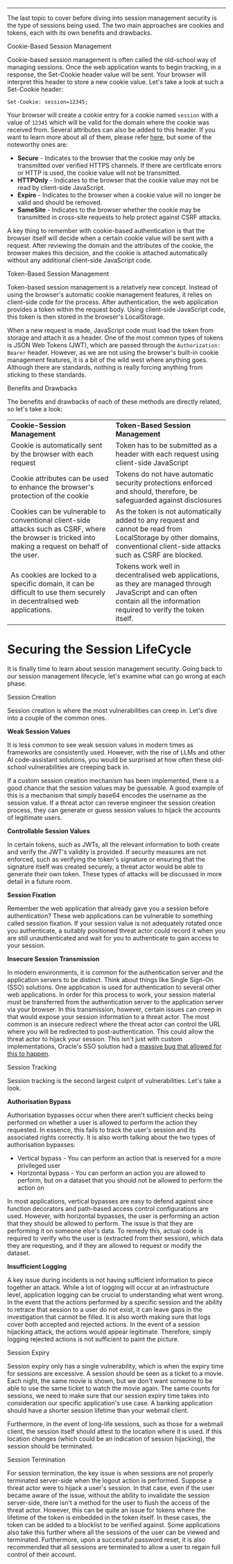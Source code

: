 ___


The last topic to cover before diving into session management security is the type of sessions being used. The two main approaches are cookies and tokens, each with its own benefits and drawbacks.

Cookie-Based Session Management

Cookie-based session management is often called the old-school way of managing sessions. Once the web application wants to begin tracking, in a response, the Set-Cookie header value will be sent. Your browser will interpret this header to store a new cookie value. Let's take a look at such a Set-Cookie header:

`Set-Cookie: session=12345;`  

Your browser will create a cookie entry for a cookie named `session` with a value of `12345` which will be valid for the domain where the cookie was received from. Several attributes can also be added to this header. If you want to learn more about all of them, please refer [here](https://developer.mozilla.org/en-US/docs/Web/HTTP/Headers/Set-Cookie), but some of the noteworthy ones are:

- **Secure** - Indicates to the browser that the cookie may only be transmitted over verified HTTPS channels. If there are certificate errors or HTTP is used, the cookie value will not be transmitted.
- **HTTPOnly** - Indicates to the browser that the cookie value may not be read by client-side JavaScript.
- **Expire** - Indicates to the browser when a cookie value will no longer be valid and should be removed.
- **SameSite** - Indicates to the browser whether the cookie may be transmitted in cross-site requests to help protect against CSRF attacks.  
    

A key thing to remember with cookie-based authentication is that the browser itself will decide when a certain cookie value will be sent with a request. After reviewing the domain and the attributes of the cookie, the browser makes this decision, and the cookie is attached automatically without any additional client-side JavaScript code.  

Token-Based Session Management

Token-based session management is a relatively new concept. Instead of using the browser's automatic cookie management features, it relies on client-side code for the process. After authentication, the web application provides a token within the request body. Using client-side JavaScript code, this token is then stored in the browser's LocalStorage.

When a new request is made, JavaScript code must load the token from storage and attach it as a header. One of the most common types of tokens is JSON Web Tokens (JWT), which are passed through the `Authorization: Bearer` header. However, as we are not using the browser's built-in cookie management features, it is a bit of the wild west where anything goes. Although there are standards, nothing is really forcing anything from sticking to these standards.  

Benefits and Drawbacks

The benefits and drawbacks of each of these methods are directly related, so let's take a look:

|   |   |
|---|---|
|**Cookie-Session Management**|**Token-Based Session Management**|
|Cookie is automatically sent by the browser with each request|Token has to be submitted as a header with each request using client-side JavaScript|
|Cookie attributes can be used to enhance the browser's protection of the cookie|Tokens do not have automatic security protections enforced and should, therefore, be safeguarded against disclosures|
|Cookies can be vulnerable to conventional client-side attacks such as CSRF, where the browser is tricked into making a request on behalf of the user.|As the token is not automatically added to any request and cannot be read from LocalStorage by other domains, conventional client-side attacks such as CSRF are blocked.|
|As cookies are locked to a specific domain, it can be difficult to use them securely in decentralised web applications.|Tokens work well in decentralised web applications, as they are managed through JavaScript and can often contain all the information required to verify the token itself.|


# Securing the Session LifeCycle

It is finally time to learn about session management security. Going back to our session management lifecycle, let's examine what can go wrong at each phase.

Session Creation

Session creation is where the most vulnerabilities can creep in. Let's dive into a couple of the common ones.

**Weak Session Values**

It is less common to see weak session values in modern times as frameworks are consistently used. However, with the rise of LLMs and other AI code-assistant solutions, you would be surprised at how often these old-school vulnerabilities are creeping back in.

If a custom session creation mechanism has been implemented, there is a good chance that the session values may be guessable. A good example of this is a mechanism that simply base64 encodes the username as the session value. If a threat actor can reverse engineer the session creation process, they can generate or guess session values to hijack the accounts of legitimate users.  

**Controllable Session Values**

In certain tokens, such as JWTs, all the relevant information to both create and verify the JWT's validity is provided. If security measures are not enforced, such as verifying the token's signature or ensuring that the signature itself was created securely, a threat actor would be able to generate their own token. These types of attacks will be discussed in more detail in a future room.  

**Session Fixation**

Remember the web application that already gave you a session before authentication? These web applications can be vulnerable to something called session fixation. If your session value is not adequately rotated once you authenticate, a suitably positioned threat actor could record it when you are still unauthenticated and wait for you to authenticate to gain access to your session.  

**Insecure Session Transmission**

In modern environments, it is common for the authentication server and the application servers to be distinct. Think about things like Single Sign-On (SSO) solutions. One application is used for authentication to several other web applications. In order for this process to work, your session material must be transferred from the authentication server to the application server via your browser. In this transmission, however, certain issues can creep in that would expose your session information to a threat actor. The most common is an insecure redirect where the threat actor can control the URL where you will be redirected to post-authentication. This could allow the threat actor to hijack your session. This isn't just with custom implementations, Oracle's SSO solution had a [massive bug that allowed for this to happen](https://krbtgt.pw/oracle-oam-10g-session-hijacking/).  

Session Tracking

Session tracking is the second largest culprit of vulnerabilities. Let's take a look.

**Authorisation Bypass**

Authorisation bypasses occur when there aren't sufficient checks being performed on whether a user is allowed to perform the action they requested. In essence, this fails to track the user's session and its associated rights correctly. It is also worth talking about the two types of authorisation bypasses:

- Vertical bypass - You can perform an action that is reserved for a more privileged user
- Horizontal bypass - You can perform an action you are allowed to perform, but on a dataset that you should not be allowed to perform the action on  
    

In most applications, vertical bypasses are easy to defend against since function decorators and path-based access control configurations are used. However, with horizontal bypasses, the user is performing an action that they should be allowed to perform. The issue is that they are performing it on someone else's data. To remedy this, actual code is required to verify who the user is (extracted from their session), which data they are requesting, and if they are allowed to request or modify the dataset.  

**Insufficient Logging**

A key issue during incidents is not having sufficient information to piece together an attack. While a lot of logging will occur at an infrastructure level, application logging can be crucial to understanding what went wrong. In the event that the actions performed by a specific session and the ability to retrace that session to a user do not exist, it can leave gaps in the investigation that cannot be filled. It is also worth making sure that logs cover both accepted and rejected actions. In the event of a session hijacking attack, the actions would appear legitimate. Therefore, simply logging rejected actions is not sufficient to paint the picture.  

Session Expiry

Session expiry only has a single vulnerability, which is when the expiry time for sessions are excessive. A session should be seen as a ticket to a movie. Each night, the same movie is shown, but we don't want someone to be able to use the same ticket to watch the movie again. The same counts for sessions, we need to make sure that our session expiry time takes into consideration our specific application's use case. A banking application should have a shorter session lifetime than your webmail client.

Furthermore, in the event of long-life sessions, such as those for a webmail client, the session itself should attest to the location where it is used. If this location changes (which could be an indication of session hijacking), the session should be terminated.  

Session Termination

For session termination, the key issue is when sessions are not properly terminated server-side when the logout action is performed. Suppose a threat actor were to hijack a user's session. In that case, even if the user became aware of the issue, without the ability to invalidate the session server-side, there isn't a method for the user to flush the access of the threat actor. However, this can be quite an issue for tokens where the lifetime of the token is embedded in the token itself. In these cases, the token can be added to a blocklist to be verified against. Some applications also take this further where all the sessions of the user can be viewed and terminated. Furthermore, upon a successful password reset, it is also recommended that all sessions are terminated to allow a user to regain full control of their account.



